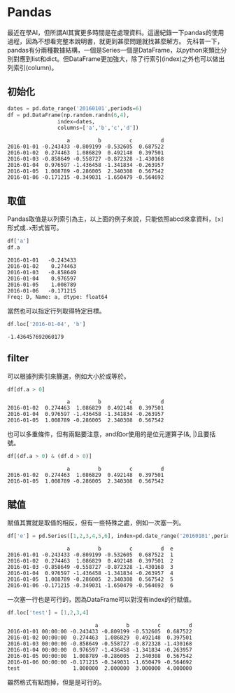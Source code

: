 # Pandas
最近在學AI，但所謂AI其實更多時間是在處理資料。這邊紀錄一下pandas的使用過程，因為不想看完整本說明書，就更到甚麼問題就找甚麼解方。
先科普一下，pandas有分兩種數據結構，一個是Series一個是DataFrame，以python來類比分別對應到list和dict。但DataFrame更加強大，除了行索引(index)之外也可以做出列索引(column)。

## 初始化
```python
dates = pd.date_range('20160101',periods=6)
df = pd.DataFrame(np.random.randn(6,4),
                index=dates,
                columns=['a','b','c','d'])
```

```
                   a         b         c         d
2016-01-01 -0.243433 -0.809199 -0.532605  0.687522
2016-01-02  0.274463  1.086829  0.492148  0.397501
2016-01-03 -0.858649 -0.558727 -0.872328 -1.430168
2016-01-04  0.976597 -1.436458 -1.341834 -0.263957
2016-01-05  1.008789 -0.286005  2.340308  0.567542
2016-01-06 -0.171215 -0.349031 -1.650479 -0.564692
```

## 取值
Pandas取值是以列索引為主，以上面的例子來說，只能依照abcd來拿資料，`[x]`形式或`.x`形式皆可。

```python
df['a']
df.a
```

```
2016-01-01   -0.243433
2016-01-02    0.274463
2016-01-03   -0.858649
2016-01-04    0.976597
2016-01-05    1.008789
2016-01-06   -0.171215
Freq: D, Name: a, dtype: float64
```

當然也可以指定行列取得特定目標。

```python
df.loc['2016-01-04', 'b']
```

```
-1.436457692060179
```

## filter
可以根據列索引來篩選，例如大小於或等於。

```python
df[df.a > 0]
```

```
                   a         b         c         d
2016-01-02  0.274463  1.086829  0.492148  0.397501
2016-01-04  0.976597 -1.436458 -1.341834 -0.263957
2016-01-05  1.008789 -0.286005  2.340308  0.567542
```

也可以多重條件，但有兩點要注意，and和or使用的是位元運算子(&, |)且要括號。

```python
df[(df.a > 0) & (df.d > 0)]
```

```
                   a         b         c         d
2016-01-02  0.274463  1.086829  0.492148  0.397501
2016-01-05  1.008789 -0.286005  2.340308  0.567542
```

## 賦值
賦值其實就是取值的相反，但有一些特殊之處，例如一次塞一列。

```python
df['e'] = pd.Series([1,2,3,4,5,6], index=pd.date_range('20160101',periods=6))
```

```
                   a         b         c         d  e
2016-01-01 -0.243433 -0.809199 -0.532605  0.687522  1
2016-01-02  0.274463  1.086829  0.492148  0.397501  2
2016-01-03 -0.858649 -0.558727 -0.872328 -1.430168  3
2016-01-04  0.976597 -1.436458 -1.341834 -0.263957  4
2016-01-05  1.008789 -0.286005  2.340308  0.567542  5
2016-01-06 -0.171215 -0.349031 -1.650479 -0.564692  6
```

一次塞一行也是可行的，因為DataFrame可以對沒有index的行賦值。

```python
df.loc['test'] = [1,2,3,4]
```

```
                            a         b         c         d
2016-01-01 00:00:00 -0.243433 -0.809199 -0.532605  0.687522
2016-01-02 00:00:00  0.274463  1.086829  0.492148  0.397501
2016-01-03 00:00:00 -0.858649 -0.558727 -0.872328 -1.430168
2016-01-04 00:00:00  0.976597 -1.436458 -1.341834 -0.263957
2016-01-05 00:00:00  1.008789 -0.286005  2.340308  0.567542
2016-01-06 00:00:00 -0.171215 -0.349031 -1.650479 -0.564692
test                 1.000000  2.000000  3.000000  4.000000
```

雖然格式有點跑掉，但是是可行的。